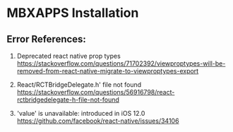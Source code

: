 # MBXAPPS Installation



## Error References:

1. Deprecated react native prop types
   https://stackoverflow.com/questions/71702392/viewproptypes-will-be-removed-from-react-native-migrate-to-viewproptypes-export


3. React/RCTBridgeDelegate.h' file not found
   https://stackoverflow.com/questions/56916798/react-rctbridgedelegate-h-file-not-found
4. 'value' is unavailable: introduced in iOS 12.0
   https://github.com/facebook/react-native/issues/34106